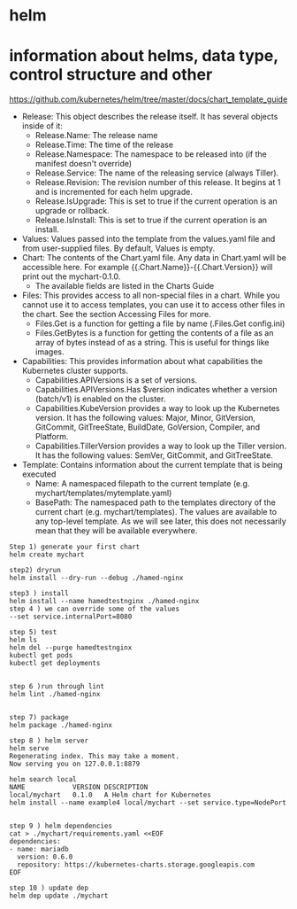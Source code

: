 # helm
# information about helms, data type, control structure and other
https://github.com/kubernetes/helm/tree/master/docs/chart_template_guide


* Release: This object describes the release itself. It has several objects inside of it:
    * Release.Name: The release name
    * Release.Time: The time of the release
    * Release.Namespace: The namespace to be released into (if the manifest doesn't override)
    * Release.Service: The name of the releasing service (always Tiller).
    * Release.Revision: The revision number of this release. It begins at 1 and is incremented for each helm upgrade.
    * Release.IsUpgrade: This is set to true if the current operation is an upgrade or rollback.
    * Release.IsInstall: This is set to true if the current operation is an install.
* Values: Values passed into the template from the values.yaml file and from user-supplied files. By default, Values is empty.
* Chart: The contents of the Chart.yaml file. Any data in Chart.yaml will be accessible here. For example {{.Chart.Name}}-{{.Chart.Version}} will print out the mychart-0.1.0.
    * The available fields are listed in the Charts Guide
* Files: This provides access to all non-special files in a chart. While you cannot use it to access templates, you can use it to access other files in the chart. See the section Accessing Files for more.
    * Files.Get is a function for getting a file by name (.Files.Get config.ini)
    * Files.GetBytes is a function for getting the contents of a file as an array of bytes instead of as a string. This is useful for things like images.
* Capabilities: This provides information about what capabilities the Kubernetes cluster supports.
    * Capabilities.APIVersions is a set of versions.
    * Capabilities.APIVersions.Has $version indicates whether a version (batch/v1) is enabled on the cluster.
    * Capabilities.KubeVersion provides a way to look up the Kubernetes version. It has the following values: Major, Minor, GitVersion, GitCommit, GitTreeState, BuildDate, GoVersion, Compiler, and Platform.
    * Capabilities.TillerVersion provides a way to look up the Tiller version. It has the following values: SemVer, GitCommit, and GitTreeState.
* Template: Contains information about the current template that is being executed
    * Name: A namespaced filepath to the current template (e.g. mychart/templates/mytemplate.yaml)
    * BasePath: The namespaced path to the templates directory of the current chart (e.g. mychart/templates).
The values are available to any top-level template. As we will see later, this does not necessarily mean that they will be available everywhere.

```
Step 1) generate your first chart
helm create mychart

step2) dryrun
helm install --dry-run --debug ./hamed-nginx

step3 ) install
helm install --name hamedtestnginx ./hamed-nginx
step 4 ) we can override some of the values
--set service.internalPort=8080

step 5) test
helm ls
helm del --purge hamedtestnginx
kubectl get pods
kubectl get deployments


step 6 )run through lint
helm lint ./hamed-nginx


step 7) package
helm package ./hamed-nginx

step 8 ) helm server
helm serve
Regenerating index. This may take a moment.
Now serving you on 127.0.0.1:8879

helm search local
NAME         	VERSION	DESCRIPTION
local/mychart	0.1.0  	A Helm chart for Kubernetes
helm install --name example4 local/mychart --set service.type=NodePort


step 9 ) helm dependencies
cat > ./mychart/requirements.yaml <<EOF
dependencies:
- name: mariadb
  version: 0.6.0
  repository: https://kubernetes-charts.storage.googleapis.com
EOF

step 10 ) update dep
helm dep update ./mychart

```
